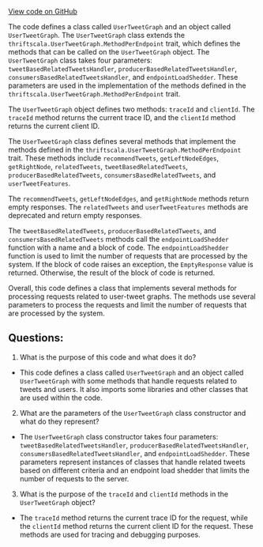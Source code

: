 [View code on GitHub](https://github.com/misbahsy/the-algorithm/src/scala/com/twitter/recos/user_tweet_graph/UserTweetGraph.scala)

The code defines a class called `UserTweetGraph` and an object called `UserTweetGraph`. The `UserTweetGraph` class extends the `thriftscala.UserTweetGraph.MethodPerEndpoint` trait, which defines the methods that can be called on the `UserTweetGraph` object. The `UserTweetGraph` class takes four parameters: `tweetBasedRelatedTweetsHandler`, `producerBasedRelatedTweetsHandler`, `consumersBasedRelatedTweetsHandler`, and `endpointLoadShedder`. These parameters are used in the implementation of the methods defined in the `thriftscala.UserTweetGraph.MethodPerEndpoint` trait.

The `UserTweetGraph` object defines two methods: `traceId` and `clientId`. The `traceId` method returns the current trace ID, and the `clientId` method returns the current client ID.

The `UserTweetGraph` class defines several methods that implement the methods defined in the `thriftscala.UserTweetGraph.MethodPerEndpoint` trait. These methods include `recommendTweets`, `getLeftNodeEdges`, `getRightNode`, `relatedTweets`, `tweetBasedRelatedTweets`, `producerBasedRelatedTweets`, `consumersBasedRelatedTweets`, and `userTweetFeatures`.

The `recommendTweets`, `getLeftNodeEdges`, and `getRightNode` methods return empty responses. The `relatedTweets` and `userTweetFeatures` methods are deprecated and return empty responses.

The `tweetBasedRelatedTweets`, `producerBasedRelatedTweets`, and `consumersBasedRelatedTweets` methods call the `endpointLoadShedder` function with a name and a block of code. The `endpointLoadShedder` function is used to limit the number of requests that are processed by the system. If the block of code raises an exception, the `EmptyResponse` value is returned. Otherwise, the result of the block of code is returned.

Overall, this code defines a class that implements several methods for processing requests related to user-tweet graphs. The methods use several parameters to process the requests and limit the number of requests that are processed by the system.
## Questions: 
 1. What is the purpose of this code and what does it do?
- This code defines a class called `UserTweetGraph` and an object called `UserTweetGraph` with some methods that handle requests related to tweets and users. It also imports some libraries and other classes that are used within the code.

2. What are the parameters of the `UserTweetGraph` class constructor and what do they represent?
- The `UserTweetGraph` class constructor takes four parameters: `tweetBasedRelatedTweetsHandler`, `producerBasedRelatedTweetsHandler`, `consumersBasedRelatedTweetsHandler`, and `endpointLoadShedder`. These parameters represent instances of classes that handle related tweets based on different criteria and an endpoint load shedder that limits the number of requests to the server.

3. What is the purpose of the `traceId` and `clientId` methods in the `UserTweetGraph` object?
- The `traceId` method returns the current trace ID for the request, while the `clientId` method returns the current client ID for the request. These methods are used for tracing and debugging purposes.